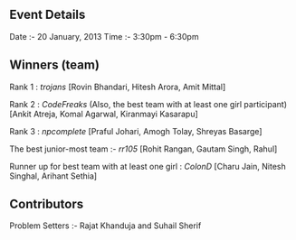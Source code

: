 Event Details
-------------
Date :- 20 January, 2013
Time :- 3:30pm - 6:30pm


Winners (team)
-------

Rank 1 : _trojans_ [Rovin Bhandari, Hitesh Arora, Amit Mittal]

Rank 2 : _CodeFreaks_ (Also, the best team with at least one girl participant)  [Ankit Atreja, Komal Agarwal, Kiranmayi Kasarapu]

Rank 3 : _npcomplete_ [Praful Johari, Amogh Tolay, Shreyas Basarge]

The best junior-most team :- _rr105_ [Rohit Rangan, Gautam Singh, Rahul]


Runner up for best team with at least one girl : _ColonD_ [Charu Jain, Nitesh Singhal, Arihant Sethia]



Contributors
------------

Problem Setters :- Rajat Khanduja and Suhail Sherif
